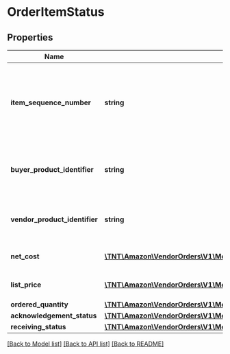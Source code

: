 # OrderItemStatus

## Properties
Name | Type | Description | Notes
------------ | ------------- | ------------- | -------------
**item_sequence_number** | **string** | Numbering of the item on the purchase order. The first item will be 1, the second 2, and so on. | 
**buyer_product_identifier** | **string** | Buyer&#39;s Standard Identification Number (ASIN) of an item. | [optional] 
**vendor_product_identifier** | **string** | The vendor selected product identification of the item. | [optional] 
**net_cost** | [**\TNT\Amazon\VendorOrders\V1\Model\Money**](Money.md) | The net cost to Amazon each (cost). | [optional] 
**list_price** | [**\TNT\Amazon\VendorOrders\V1\Model\Money**](Money.md) | The list Price to Amazon each (list). | [optional] 
**ordered_quantity** | [**\TNT\Amazon\VendorOrders\V1\Model\OrderItemStatusOrderedQuantity**](OrderItemStatusOrderedQuantity.md) |  | [optional] 
**acknowledgement_status** | [**\TNT\Amazon\VendorOrders\V1\Model\OrderItemStatusAcknowledgementStatus**](OrderItemStatusAcknowledgementStatus.md) |  | [optional] 
**receiving_status** | [**\TNT\Amazon\VendorOrders\V1\Model\OrderItemStatusReceivingStatus**](OrderItemStatusReceivingStatus.md) |  | [optional] 

[[Back to Model list]](../README.md#documentation-for-models) [[Back to API list]](../README.md#documentation-for-api-endpoints) [[Back to README]](../README.md)


